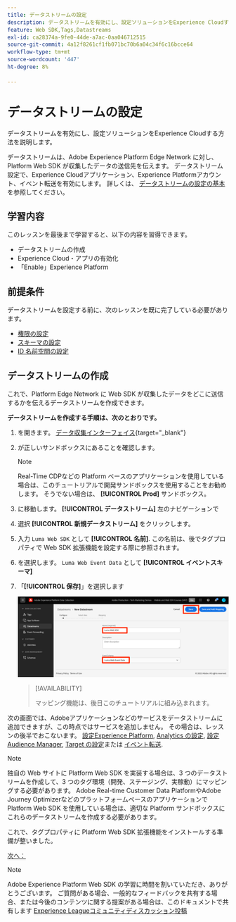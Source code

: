 ```yaml
---
title: データストリームの設定
description: データストリームを有効にし、設定ソリューションをExperience Cloudする方法を説明します。 このレッスンは、「 Adobe Experience Cloudと Web SDK の実装」チュートリアルの一部です。
feature: Web SDK,Tags,Datastreams
exl-id: ca28374a-9fe0-44de-a7ac-0aa046712515
source-git-commit: 4a12f8261cf1fb071bc70b6a04c34f6c16bcce64
workflow-type: tm+mt
source-wordcount: '447'
ht-degree: 8%

---
```


# データストリームの設定

データストリームを有効にし、設定ソリューションをExperience Cloudする方法を説明します。

データストリームは、Adobe Experience Platform Edge Network に対し、Platform Web SDK が収集したデータの送信先を伝えます。 データストリーム設定で、Experience Cloudアプリケーション、Experience Platformアカウント、イベント転送を有効にします。 詳しくは、 [データストリームの設定の基本](https://experienceleague.adobe.com/docs/experience-platform/edge/fundamentals/datastreams.html?lang=ja) を参照してください。

## 学習内容

このレッスンを最後まで学習すると、以下の内容を習得できます。

* データストリームの作成
* Experience Cloud・アプリの有効化
* 「Enable」Experience Platform

## 前提条件

データストリームを設定する前に、次のレッスンを既に完了している必要があります。

* [権限の設定](configure-permissions.md)
* [スキーマの設定](configure-schemas.md)
* [ID 名前空間の設定](configure-identities.md)

## データストリームの作成

これで、Platform Edge Network に Web SDK が収集したデータをどこに送信するかを伝えるデータストリームを作成できます。

**データストリームを作成する手順は、次のとおりです。**

1. を開きます。 [データ収集インターフェイス](https://launch.adobe.com/){target="_blank"}
1. が正しいサンドボックスにあることを確認します。

   >[!NOTE]
   >
   >Real-Time CDPなどの Platform ベースのアプリケーションを使用している場合は、このチュートリアルで開発サンドボックスを使用することをお勧めします。 そうでない場合は、 **[!UICONTROL Prod]** サンドボックス。

1. に移動します。 **[!UICONTROL データストリーム]** 左のナビゲーションで
1. 選択 **[!UICONTROL 新規データストリーム]** をクリックします。
1. 入力 `Luma Web SDK` として **[!UICONTROL 名前]**. この名前は、後でタグプロパティで Web SDK 拡張機能を設定する際に参照されます。
1. を選択します。 `Luma Web Event Data` として **[!UICONTROL イベントスキーマ]**
1. 「**[!UICONTROL 保存]**」を選択します

   ![データストリームの作成](assets/datastream-create-datastream.png)

   >[!AVAILABILITY]
   >
   >マッピング機能は、後日このチュートリアルに組み込まれます。




次の画面では、Adobeアプリケーションなどのサービスをデータストリームに追加できますが、この時点ではサービスを追加しません。 その場合は、レッスンの後半でおこないます。 [設定Experience Platform](setup-experience-platform.md), [Analytics の設定](setup-analytics.md), [設定Audience Manager](setup-audience-manager.md), [Target の設定](setup-target.md)または [イベント転送](setup-event-forwarding.md).

>[!NOTE]
>
>独自の Web サイトに Platform Web SDK を実装する場合は、3 つのデータストリームを作成して、3 つのタグ環境（開発、ステージング、実稼動）にマッピングする必要があります。 Adobe Real-time Customer Data PlatformやAdobe Journey Optimizerなどのプラットフォームベースのアプリケーションで Platform Web SDK を使用している場合は、適切な Platform サンドボックスにこれらのデータストリームを作成する必要があります。

これで、タグプロパティに Platform Web SDK 拡張機能をインストールする準備が整いました。

[次へ： ](install-web-sdk.md)

>[!NOTE]
>
>Adobe Experience Platform Web SDK の学習に時間を割いていただき、ありがとうございます。 ご質問がある場合、一般的なフィードバックを共有する場合、または今後のコンテンツに関する提案がある場合は、このドキュメントで共有します [Experience Leagueコミュニティディスカッション投稿](https://experienceleaguecommunities.adobe.com/t5/adobe-experience-platform-launch/tutorial-discussion-implement-adobe-experience-cloud-with-web/td-p/444996)
